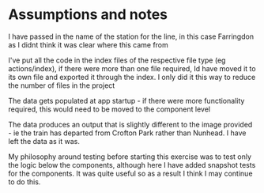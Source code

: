 # Assumptions and notes

I have passed in the name of the station for the line, in this case Farringdon as I didnt think it was clear where this came from

I've put all the code in the index files of the respective file type (eg actions/index), if there were more than one file required, Id have moved it to its own file and exported it through the index. I only did it this way to reduce the number of files in the project

The data gets populated at app startup - if there were more functionality required, this would need to be moved to the component level

The data produces an output that is slightly different to the image provided - ie the train has departed from Crofton Park rather than Nunhead. I have left the data as it was.

My philosophy around testing before starting this exercise was to test only the logic below the components, although here I have added snapshot tests for the components. It was quite useful so as a result I think I may continue to do this.